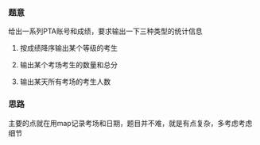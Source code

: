 ### 题意
给出一系列PTA账号和成绩，要求输出一下三种类型的统计信息

1. 按成绩降序输出某个等级的考生

2. 输出某个考场考生的数量和总分

3. 输出某天所有考场的考生人数

### 思路
主要的点就在用map记录考场和日期，题目并不难，就是有点复杂，多考虑考虑细节